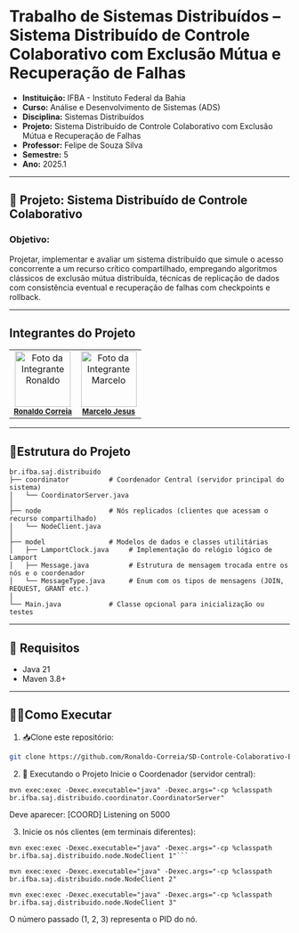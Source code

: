 # Trabalho de Sistemas Distribuídos – Sistema Distribuído de Controle Colaborativo com Exclusão Mútua e Recuperação de Falhas
- **Instituição:** IFBA - Instituto Federal da Bahia
- **Curso:** Análise e Desenvolvimento de Sistemas (ADS)
- **Disciplina:** Sistemas Distribuídos
- **Projeto:** Sistema Distribuído de Controle Colaborativo com Exclusão Mútua 
e Recuperação de Falhas
- **Professor:** Felipe de Souza Silva
- **Semestre:** 5
- **Ano:** 2025.1

---
## 📌 Projeto: Sistema Distribuído de Controle Colaborativo

### Objetivo:
Projetar, implementar e avaliar um sistema distribuído que simule o acesso concorrente a um recurso crítico compartilhado, empregando algoritmos clássicos de exclusão mútua distribuída, técnicas de replicação de dados com consistência eventual e recuperação de falhas com checkpoints e rollback.

---
## Integrantes do Projeto

<table>
  <tr>
    <td align="center">
      <img src="https://avatars.githubusercontent.com/u/129338943?v=4" width="100px;" alt="Foto da Integrante Ronaldo"/><br />
      <sub><b><a href="https://github.com/Ronaldo-Correia">Ronaldo Correia</a></b></sub>
    </td>
    <td align="center">
      <img src="https://avatars.githubusercontent.com/u/114780494?v=4" width="100px;" alt="Foto da Integrante Marcelo"/><br />
      <sub><b><a href="https://github.com/marceloteclas">Marcelo Jesus</a></b></sub>
    </td>
  </tr>
</table>

---

## 📁Estrutura do Projeto
```
br.ifba.saj.distribuido
├── coordinator          # Coordenador Central (servidor principal do sistema)
│   └── CoordinatorServer.java
│
├── node                 # Nós replicados (clientes que acessam o recurso compartilhado)
│   └── NodeClient.java
│
├── model                # Modelos de dados e classes utilitárias
│   ├── LamportClock.java     # Implementação do relógio lógico de Lamport
│   ├── Message.java          # Estrutura de mensagem trocada entre os nós e o coordenador
│   └── MessageType.java      # Enum com os tipos de mensagens (JOIN, REQUEST, GRANT etc.)
│
└── Main.java            # Classe opcional para inicialização ou testes
```

---
## 🚀 Requisitos

- Java 21
- Maven 3.8+

---

## 👨‍💻Como Executar
1. 📥Clone este repositório:
```bash
git clone https://github.com/Ronaldo-Correia/SD-Controle-Colaborativo-ExclusaoMutua-e-Recuperacao-de-Falhas.git
```
2. 🧪 Executando o Projeto
Inicie o Coordenador (servidor central):
```
mvn exec:exec -Dexec.executable="java" -Dexec.args="-cp %classpath br.ifba.saj.distribuido.coordinator.CoordinatorServer"
```

Deve aparecer: [COORD] Listening on 5000
 
3. Inicie os nós clientes (em terminais diferentes):
```
mvn exec:exec -Dexec.executable="java" -Dexec.args="-cp %classpath br.ifba.saj.distribuido.node.NodeClient 1"```
```
```
mvn exec:exec -Dexec.executable="java" -Dexec.args="-cp %classpath br.ifba.saj.distribuido.node.NodeClient 2"
```
```
mvn exec:exec -Dexec.executable="java" -Dexec.args="-cp %classpath br.ifba.saj.distribuido.node.NodeClient 3"
```
O número passado (1, 2, 3) representa o PID do nó.
   
